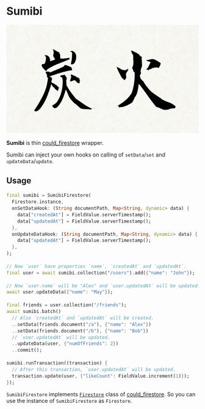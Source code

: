 # Sumibi

![sumibi_logo](./art/logo.jpg)

**Sumibi** is thin [could_firestore](https://pub.dev/packages/cloud_firestore) wrapper.

Sumibi can inject your own hooks on calling of `setData`/`set` and `updateData`/`update`.

## Usage

```dart
final sumibi = SumibiFirestore(
  Firestore.instance,
  onSetDataHook: (String documentPath, Map<String, dynamic> data) {
    data["createdAt"] = FieldValue.serverTimestamp();
    data["updatedAt"] = FieldValue.serverTimestamp();
  },
  onUpdateDataHook: (String documentPath, Map<String, dynamic> data) {
    data["updatedAt"] = FieldValue.serverTimestamp();
  },
);

// Now `user` have properties `name`, `createdAt` and `updatedAt`.
final user = await sumibi.collection("/users").add({"name": "John"});

// Now `user.name` will be "Alex" and `user.updatedAt` will be updated. 
await user.updateData({"name": "May"});

final friends = user.collection("/friends");
await sumibi.batch()
  // Also `createdAt` and `updatedAt` will be created.
  ..setData(friends.document("/a"), {"name": "Alex"})
  ..setData(friends.document("/b"), {"name": "Bob"})
  // `user.updatedAt` will be updated.
  ..updateData(user, {"numOfFriends": 2})
  ..commit();

sumibi.runTransaction((transaction) {
  // After this transaction, `user.updatedAt` will be updated.
  transaction.update(user, {"likeCount": FieldValue.increment(1)});
});
```

`SumibiFirestore` implements [`Firestore`](https://pub.dev/documentation/cloud_firestore/latest/cloud_firestore/Firestore-class.html)
class of [could_firestore](https://pub.dev/packages/cloud_firestore).
So you can use the instance of `SumibiFirestore` as `Firestore`.
